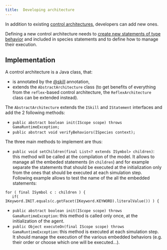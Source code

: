 ```yaml
---
title:  Developing architecture
---
```





In addition to existing [control architectures](BuiltInArchitectures), developers can add new ones.

Defining a new control architecture needs to [create new statements of type behavior](DevelopingStatements) and included in species statements and to define how to manage their execution.






## Implementation

A control architecture is a Java class, that:

  * is annotated by the [@skill](DevelopingIndexAnnotations#@skill) annotation,
  * extends the `AbstractArchitecture` class (to get benefits of everything from the `reflex`-based control architecture, the `ReflexArchitecture` class can be extended instead).

The `AbstractArchitecture` extends the `ISkill` and `IStatement` interfaces and add the 2 following methods:

  * `public abstract boolean init(IScope scope) throws GamaRuntimeException;`
  * `public abstract void verifyBehaviors(ISpecies context);`

The three main methods to implement are thus:

  * `public void setChildren(final List<? extends ISymbol> children)`: this method will be called at the compilation of the model. It allows to manage all the embeded statements (in `children`) and for example separate the statements that should be executed at the initialization only from the ones that should be executed at each simulation step. Following example allows to test the name of the all the embedded statements:
```
for ( final ISymbol c : children ) {
   if( IKeyword.INIT.equals(c.getFacet(IKeyword.KEYWORD).literalValue()) ) {
```
  * `public abstract boolean init(IScope scope) throws GamaRuntimeException`: this method is called only once, at the initialization of the agent.
  * `public Object executeOn(final IScope scope) throws GamaRuntimeException`: this method is executed at each simulation step. It should manage the execution of the various embedded behaviors (e.g. their order or choose which one will be executed...).
